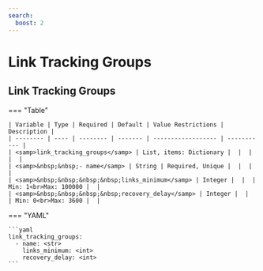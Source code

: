 ```yaml
---
search:
  boost: 2
---
```


# Link Tracking Groups
## Link Tracking Groups

=== "Table"


    | Variable | Type | Required | Default | Value Restrictions | Description |
    | -------- | ---- | -------- | ------- | ------------------ | ----------- |
    | <samp>link_tracking_groups</samp> | List, items: Dictionary |  |  |  |  |
    | <samp>&nbsp;&nbsp;- name</samp> | String | Required, Unique |  |  |  |
    | <samp>&nbsp;&nbsp;&nbsp;&nbsp;links_minimum</samp> | Integer |  |  | Min: 1<br>Max: 100000 |  |
    | <samp>&nbsp;&nbsp;&nbsp;&nbsp;recovery_delay</samp> | Integer |  |  | Min: 0<br>Max: 3600 |  |

=== "YAML"

    ```yaml
    link_tracking_groups:
      - name: <str>
        links_minimum: <int>
        recovery_delay: <int>
    ```
